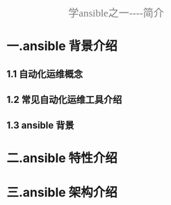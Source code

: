 <center><font face="幼圆" size="5" color="grey">学ansible之一----简介</center></font>

# 一.ansible 背景介绍

## 1.1 自动化运维概念

## 1.2 常见自动化运维工具介绍

## 1.3 ansible 背景

# 二.ansible 特性介绍

# 三.ansible 架构介绍
